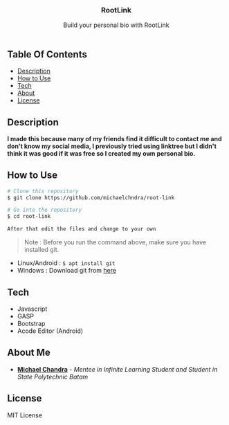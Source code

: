 <br/>
<p align="center">
  <h3 align="center">RootLink</h3>

  <p align="center">
    Build your personal bio with RootLink
    <br/>
    <br/>
  </p>
</p>



## Table Of Contents

* [Description](#description)
* [How to Use](#how-to-use) 
* [Tech](#tech)
* [About](#about-me)
* [License](#license)

## Description
**I made this because many of my friends find it difficult to contact me and don't know my social media, I previously tried using linktree but I didn't think it was good if it was free so I created my own personal bio.**

## How to Use
```bash
# Clone this repository
$ git clone https://github.com/michaelchndra/root-link

# Go into the repository
$ cd root-link

After that edit the files and change to your own
```
> Note : Before you run the command above, make sure you have installed git. 
 - Linux/Android : ```$ apt install git```
 - Windows : Download git from [here](https://git-scm.com/download/win)

## Tech

- Javascript
- GASP
- Bootstrap
- Acode Editor (Android) 

## About Me

* [**Michael Chandra**](https://github.com/michaelchndra/) - *Mentee in Infinite Learning Student and Student in State Polytechnic Batam*

## License
MIT License

